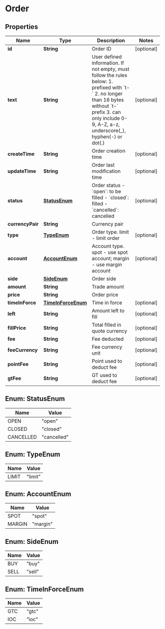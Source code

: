 
# Order

## Properties
Name | Type | Description | Notes
------------ | ------------- | ------------- | -------------
**id** | **String** | Order ID |  [optional]
**text** | **String** | User defined information. If not empty, must follow the rules below:  1. prefixed with &#x60;t-&#x60; 2. no longer than 16 bytes without &#x60;t-&#x60; prefix 3. can only include 0-9, A-Z, a-z, underscore(_), hyphen(-) or dot(.)  |  [optional]
**createTime** | **String** | Order creation time |  [optional]
**updateTime** | **String** | Order last modification time |  [optional]
**status** | [**StatusEnum**](#StatusEnum) | Order status  - &#x60;open&#x60;: to be filled - &#x60;closed&#x60;: filled - &#x60;cancelled&#x60;: cancelled |  [optional]
**currencyPair** | **String** | Currency pair | 
**type** | [**TypeEnum**](#TypeEnum) | Order type. limit - limit order |  [optional]
**account** | [**AccountEnum**](#AccountEnum) | Account type. spot - use spot account; margin - use margin account |  [optional]
**side** | [**SideEnum**](#SideEnum) | Order side | 
**amount** | **String** | Trade amount | 
**price** | **String** | Order price | 
**timeInForce** | [**TimeInForceEnum**](#TimeInForceEnum) | Time in force |  [optional]
**left** | **String** | Amount left to fill |  [optional]
**fillPrice** | **String** | Total filled in quote currency |  [optional]
**fee** | **String** | Fee deducted |  [optional]
**feeCurrency** | **String** | Fee currency unit |  [optional]
**pointFee** | **String** | Point used to deduct fee |  [optional]
**gtFee** | **String** | GT used to deduct fee |  [optional]


<a name="StatusEnum"></a>
## Enum: StatusEnum
Name | Value
---- | -----
OPEN | &quot;open&quot;
CLOSED | &quot;closed&quot;
CANCELLED | &quot;cancelled&quot;


<a name="TypeEnum"></a>
## Enum: TypeEnum
Name | Value
---- | -----
LIMIT | &quot;limit&quot;


<a name="AccountEnum"></a>
## Enum: AccountEnum
Name | Value
---- | -----
SPOT | &quot;spot&quot;
MARGIN | &quot;margin&quot;


<a name="SideEnum"></a>
## Enum: SideEnum
Name | Value
---- | -----
BUY | &quot;buy&quot;
SELL | &quot;sell&quot;


<a name="TimeInForceEnum"></a>
## Enum: TimeInForceEnum
Name | Value
---- | -----
GTC | &quot;gtc&quot;
IOC | &quot;ioc&quot;




